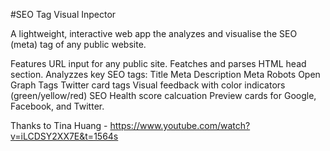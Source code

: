 #SEO Tag Visual Inpector

A lightweight, interactive web app the analyzes and visualise the SEO (meta) tag of any public website.

Features
URL input for any public site.
Featches and parses HTML head section.
Analyzzes key SEO tags:
Title
Meta Description
Meta Robots
Open Graph Tags
Twitter card tags
Visual feedback with color indicators (green/yellow/red)
SEO Health score calcuation
Preview cards for Google, Facebook, and Twitter.

Thanks to Tina Huang - https://www.youtube.com/watch?v=iLCDSY2XX7E&t=1564s
